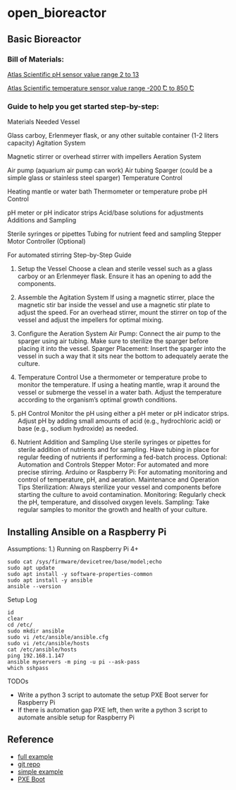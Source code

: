 # open_bioreactor

## Basic Bioreactor

### Bill of Materials:

[Atlas Scientific pH sensor value range 2 to 13](https://atlas-scientific.com/probes/consumer-grade-ph-probe/?srsltid=AfmBOoq2XOZbP1kmpz-C4iFq7Nv2fGiThBVZO9XP4gi5kphyvKDB14lt)

[Atlas Scientific temperature sensor value range -200 ̊C to 850 ̊C](https://atlas-scientific.com/probes/pt-1000-temperature-probe/?srsltid=AfmBOoqnRVyS8YNneWWp-LkBQtsg7kMbxR1cmp_p6hYV2G-46r9LpD-E)

### Guide to help you get started step-by-step:

Materials Needed
Vessel

Glass carboy, Erlenmeyer flask, or any other suitable container (1-2 liters capacity)
Agitation System

Magnetic stirrer or overhead stirrer with impellers
Aeration System

Air pump (aquarium air pump can work)
Air tubing
Sparger (could be a simple glass or stainless steel sparger)
Temperature Control

Heating mantle or water bath
Thermometer or temperature probe
pH Control

pH meter or pH indicator strips
Acid/base solutions for adjustments
Additions and Sampling

Sterile syringes or pipettes
Tubing for nutrient feed and sampling
Stepper Motor Controller (Optional)

For automated stirring
Step-by-Step Guide
1. Setup the Vessel
Choose a clean and sterile vessel such as a glass carboy or an Erlenmeyer flask. Ensure it has an opening to add the components.

2. Assemble the Agitation System
If using a magnetic stirrer, place the magnetic stir bar inside the vessel and use a magnetic stir plate to adjust the speed.
For an overhead stirrer, mount the stirrer on top of the vessel and adjust the impellers for optimal mixing.
3. Configure the Aeration System
Air Pump: Connect the air pump to the sparger using air tubing. Make sure to sterilize the sparger before placing it into the vessel.
Sparger Placement: Insert the sparger into the vessel in such a way that it sits near the bottom to adequately aerate the culture.
4. Temperature Control
Use a thermometer or temperature probe to monitor the temperature.
If using a heating mantle, wrap it around the vessel or submerge the vessel in a water bath.
Adjust the temperature according to the organism’s optimal growth conditions.
5. pH Control
Monitor the pH using either a pH meter or pH indicator strips.
Adjust pH by adding small amounts of acid (e.g., hydrochloric acid) or base (e.g., sodium hydroxide) as needed.
6. Nutrient Addition and Sampling
Use sterile syringes or pipettes for sterile addition of nutrients and for sampling.
Have tubing in place for regular feeding of nutrients if performing a fed-batch process.
Optional: Automation and Controls
Stepper Motor: For automated and more precise stirring.
Arduino or Raspberry Pi: For automating monitoring and control of temperature, pH, and aeration.
Maintenance and Operation Tips
Sterilization: Always sterilize your vessel and components before starting the culture to avoid contamination.
Monitoring: Regularly check the pH, temperature, and dissolved oxygen levels.
Sampling: Take regular samples to monitor the growth and health of your culture.

## Installing Ansible on a Raspberry Pi
Assumptions:
1.) Running on Raspberry Pi 4+
```
sudo cat /sys/firmware/devicetree/base/model;echo
sudo apt update
sudo apt install -y software-properties-common
sudo apt install -y ansible
ansible --version 
```

Setup Log
```
id
clear
cd /etc/
sudo mkdir ansible
sudo vi /etc/ansible/ansible.cfg
sudo vi /etc/ansible/hosts
cat /etc/ansible/hosts 
ping 192.168.1.147
ansible myservers -m ping -u pi --ask-pass
which sshpass
```

TODOs
* Write a python 3 script to automate the setup PXE Boot server for Raspberry Pi
* If there is automation gap PXE left, then write a python 3 script to automate ansible setup for Raspberry Pi

## Reference
* [full example](https://qmacro.org/blog/posts/2020/04/05/initial-pi-configuration-via-ansible/)
* [git repo](https://github.com/mkuthan/raspberry-ansible)
* [simple example](https://medium.com/@tisutisu/installing-ansible-on-a-raspberry-pi-cc3ea79edc05)
* [PXE Boot](https://www.howtoraspberry.com/2022/03/how-to-pxe-boot-a-raspberry/)
